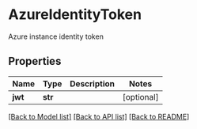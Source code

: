 # AzureIdentityToken

Azure instance identity token
## Properties
Name | Type | Description | Notes
------------ | ------------- | ------------- | -------------
**jwt** | **str** |  | [optional] 

[[Back to Model list]](../README.md#documentation-for-models) [[Back to API list]](../README.md#documentation-for-api-endpoints) [[Back to README]](../README.md)


